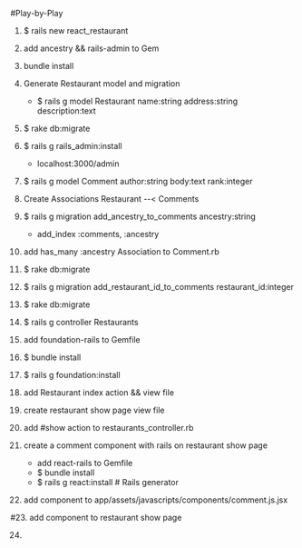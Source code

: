 #Play-by-Play

1. $ rails new react_restaurant

2. add ancestry && rails-admin to Gem

3. bundle install

4. Generate Restaurant model and migration
    - $ rails g model Restaurant name:string address:string description:text

5. $ rake db:migrate

6. $ rails g rails_admin:install
    - localhost:3000/admin

7. $ rails g model Comment author:string body:text rank:integer

8. Create Associations Restaurant --< Comments

9. $ rails g migration add_ancestry_to_comments ancestry:string
    - add_index :comments, :ancestry

10. add has_many :ancestry Association to Comment.rb

11. $ rake db:migrate

12. $ rails g migration add_restaurant_id_to_comments restaurant_id:integer

13. $ rake db:migrate

14. $ rails g controller Restaurants

15. add foundation-rails to Gemfile

16. $ bundle install

17. $ rails g foundation:install

18. add Restaurant index action && view file

19. create restaurant show page view file

20. add #show action to restaurants_controller.rb

21. create a comment component with rails on restaurant show page
    - add react-rails to Gemfile
    - $ bundle install
    - $ rails g react:install   # Rails generator

22. add component to app/assets/javascripts/components/comment.js.jsx

#23. add component to restaurant show page

24. 
